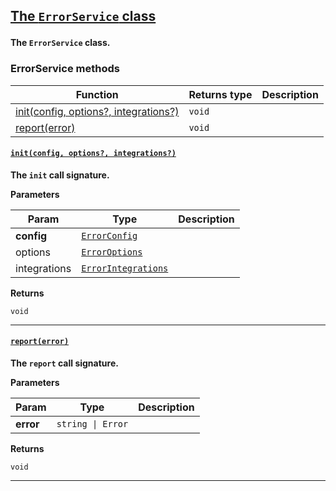 <section id="main" data-note="AUTO-GENERATED CONTENT, DO NOT EDIT DIRECTLY!">

<h2><a name="errorservice" href="https://ngx-useful.lamnhan.com/classes/errorservice.html"><p>The <code>ErrorService</code> class</p>
</a></h2>

**The `ErrorService` class.**

<h3><a name="errorservice-methods"><p>ErrorService methods</p>
</a></h3>

| Function                                                      | Returns type      | Description |
| ------------------------------------------------------------- | ----------------- | ----------- |
| [init(config, options?, integrations?)](#errorservice-init-0) | <code>void</code> |             |
| [report(error)](#errorservice-report-0)                       | <code>void</code> |             |

<h4><a name="errorservice-init-0" href="https://ngx-useful.lamnhan.com/classes/errorservice.html#init"><p><code>init(config, options?, integrations?)</code></p>
</a></h4>

**The `init` call signature.**

**Parameters**

| Param        | Type                                                                                                                          | Description |
| ------------ | ----------------------------------------------------------------------------------------------------------------------------- | ----------- |
| **config**   | <code><a href="https://ngx-useful.lamnhan.com/interfaces/errorconfig.html" target="_blank">ErrorConfig</a></code>             |             |
| options      | <code><a href="https://ngx-useful.lamnhan.com/interfaces/erroroptions.html" target="_blank">ErrorOptions</a></code>           |             |
| integrations | <code><a href="https://ngx-useful.lamnhan.com/interfaces/errorintegrations.html" target="_blank">ErrorIntegrations</a></code> |             |

**Returns**

<code>void</code>

---

<h4><a name="errorservice-report-0" href="https://ngx-useful.lamnhan.com/classes/errorservice.html#report"><p><code>report(error)</code></p>
</a></h4>

**The `report` call signature.**

**Parameters**

| Param     | Type                         | Description |
| --------- | ---------------------------- | ----------- |
| **error** | <code>string \| Error</code> |             |

**Returns**

<code>void</code>

---

</section>
